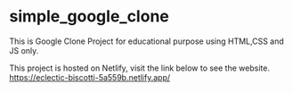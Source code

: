 # simple_google_clone
This is Google Clone Project for educational purpose using HTML,CSS and JS only.

This project is hosted on Netlify, visit the link below to see the website.
https://eclectic-biscotti-5a559b.netlify.app/
